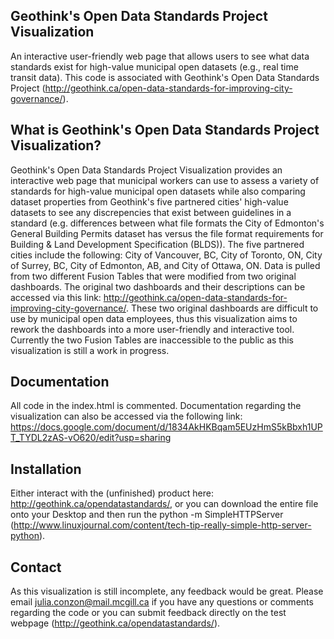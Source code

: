 Geothink's Open Data Standards Project Visualization
----------------------------------------------------

An interactive user-friendly web page that allows users to see what data standards exist for high-value municipal open datasets (e.g., real time transit data). This code is associated with Geothink's Open Data Standards Project (http://geothink.ca/open-data-standards-for-improving-city-governance/).

What is Geothink's Open Data Standards Project Visualization?
-------------------------------------------------------------

Geothink's Open Data Standards Project Visualization provides an interactive web page that municipal workers can use to assess a variety of standards for high-value municipal open datasets while also comparing dataset properties from Geothink's five partnered cities' high-value datasets to see any discrepencies that exist between guidelines in a standard (e.g. differences between what file formats the City of Edmonton's General Building Permits dataset has versus the file format requirements for Building & Land Development Specification (BLDS)). The five partnered cities include the following: City of Vancouver, BC, City of Toronto, ON, City of Surrey, BC, City of Edmonton, AB, and City of Ottawa, ON. Data is pulled from two different Fusion Tables that were modified from two original dashboards. The original two dashboards and their descriptions can be accessed via this link: http://geothink.ca/open-data-standards-for-improving-city-governance/. These two original dashboards are difficult to use by municipal open data employees, thus this visualization aims to rework the dashboards into a more user-friendly and interactive tool. Currently the two Fusion Tables are inaccessible to the public as this visualization is still a work in progress.

Documentation
-------------

All code in the index.html is commented. Documentation regarding the visualization can also be accessed via the following link: https://docs.google.com/document/d/1834AkHKBqam5EUzHmS5kBbxh1UPT_TYDL2zAS-vO620/edit?usp=sharing


Installation
------------

Either interact with the (unfinished) product here: http://geothink.ca/opendatastandards/, or you can download the entire file onto your Desktop and then run the python -m SimpleHTTPServer (http://www.linuxjournal.com/content/tech-tip-really-simple-http-server-python). 

Contact
--------

As this visualization is still incomplete, any feedback would be great. Please email julia.conzon@mail.mcgill.ca if you have any questions or comments regarding the code or you can submit feedback directly on the test webpage (http://geothink.ca/opendatastandards/).  
